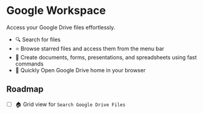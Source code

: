 # Google Workspace

Access your Google Drive files effortlessly.

-  🔍 Search for files
-  ⭐ Browse starred files and access them from the menu bar
-  📝 Create documents, forms, presentations, and spreadsheets using fast commands
-  🔗 Quickly Open Google Drive home in your browser

## Roadmap

- [ ] 🏠 Grid view for `Search Google Drive Files`
